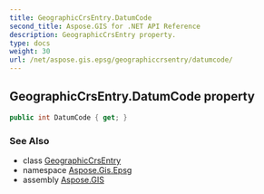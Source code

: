 ```yaml
---
title: GeographicCrsEntry.DatumCode
second_title: Aspose.GIS for .NET API Reference
description: GeographicCrsEntry property. 
type: docs
weight: 30
url: /net/aspose.gis.epsg/geographiccrsentry/datumcode/
---
```

## GeographicCrsEntry.DatumCode property

```csharp
public int DatumCode { get; }
```

### See Also

* class [GeographicCrsEntry](../)
* namespace [Aspose.Gis.Epsg](../../geographiccrsentry/)
* assembly [Aspose.GIS](../../../)


